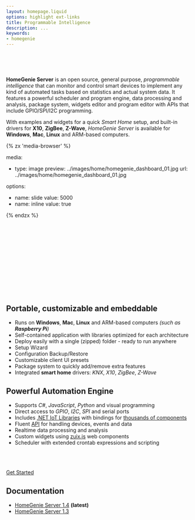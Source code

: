 ```yaml
---
layout: homepage.liquid
options: highlight ext-links
title: Programmable Intelligence
description: ...
keywords:
- homegenie
---
```


<!-- SPACER -->
<div style="margin-top: 48px">&nbsp;</div>


**HomeGenie Server**
is an open source, general purpose, *programmable intelligence* that can monitor and control
smart devices to implement any kind of automated tasks based on statistics and actual system data.
It features a powerful scheduler and program engine, data processing and analysis, package system,
widgets editor and program editor with APIs that include GPIO/SPI/I2C programming.

With examples and widgets for a quick *Smart Home* setup, and built-in drivers for **X10**, **ZigBee**, **Z-Wave**,
*HomeGenie Server* is available for **Windows**, **Mac**, **Linux** and ARM-based computers.




<div class="media-container" style="height: auto; aspect-ratio: 16/13">
{% zx 'media-browser' %}

media:

- type: image
  preview: ../images/home/homegenie_dashboard_01.jpg
  url: ../images/home/homegenie_dashboard_01.jpg

options:
- name: slide
  value: 5000
- name: inline
  value: true

{% endzx %}
</div>




## Portable, customizable and embeddable

- Runs on **Windows**, **Mac**, **Linux** and ARM-based computers
  *(such as **Raspberry Pi**)*
- Self-contained application with libraries optimized for each architecture
- Deploy easily with a single (zipped) folder - ready to run anywhere
- Setup Wizard
- Configuration Backup/Restore
- Customizable client UI presets
- Package system to quickly add/remove extra features
- Integrated **smart home** drivers:
  *KNX*, *X10*, *ZigBee*, *Z-Wave*


## Powerful Automation Engine

- Supports *C#*, *JavaScript*, *Python* and visual programming
- Direct access to *GPIO*, *I2C*, *SPI* and serial ports
- Includes [.NET IoT Libraries](https://learn.microsoft.com/en-us/dotnet/iot/) with bindings
  for [thousands of components](https://github.com/dotnet/iot/blob/main/src/devices/README.md)
- Fluent [API](../api/1.4/ape/annotated.html) for handling devices, events and data
- Realtime data processing and analysis
- Custom widgets using [zuix.js](https://zuixjs.org/) web components
- Scheduler with extended crontab expressions and scripting






<div layout="column center-center" style="margin-top: 64px">

<a href="../1.4/getting-started" class="button-85">Get Started</a>

</div>




## Documentation

- [HomeGenie Server 1.4](../1.4/getting-started) **(latest)**
- [HomeGenie Server 1.3](../content/intro/)
